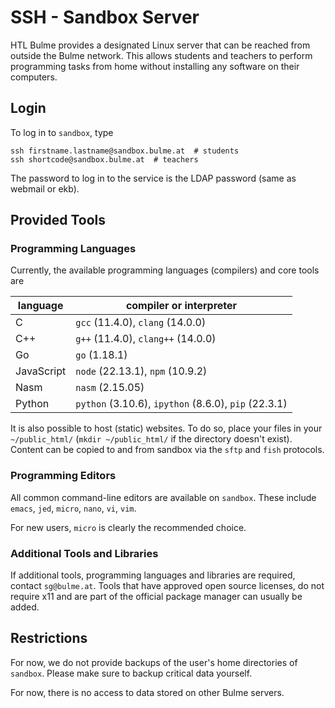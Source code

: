 # SSH - Sandbox Server

HTL Bulme provides a designated Linux server that can be reached from
outside the Bulme network. This allows students and teachers to perform
programming tasks from home without installing any software on their
computers.

## Login
To log in to `sandbox`, type

```shell
ssh firstname.lastname@sandbox.bulme.at  # students
ssh shortcode@sandbox.bulme.at  # teachers
```

The password to log in to the service is the LDAP password (same as
webmail or ekb).

## Provided Tools

### Programming Languages
Currently, the available programming languages (compilers) and core tools are

| language   | compiler or interpreter                              |
|------------|------------------------------------------------------|
| C          | `gcc` (11.4.0), `clang` (14.0.0)                     |
| C++        | `g++` (11.4.0), `clang++` (14.0.0)                   |
| Go         | `go` (1.18.1)                                        |
| JavaScript | `node` (22.13.1), `npm` (10.9.2)                |
| Nasm       | `nasm` (2.15.05)                                     |
| Python     | `python` (3.10.6), `ipython` (8.6.0), `pip` (22.3.1) |

It is also possible to host (static) websites. To do so, place your files in
your `~/public_html/` (`mkdir ~/public_html/` if the directory doesn't exist).
Content can be copied to and from sandbox via the `sftp` and `fish`
protocols.

### Programming Editors
All common command-line editors are available on `sandbox`. These include
`emacs`, `jed`, `micro`, `nano`, `vi`, `vim`.

For new users, `micro` is clearly the recommended choice.


### Additional Tools and Libraries
If additional tools, programming languages and libraries are required,
contact `sg@bulme.at`. Tools that have approved open source licenses, do not
require x11 and are part of the official package manager can usually be
added.

## Restrictions
For now, we do not provide backups of the user's home directories of
`sandbox`. Please make sure to backup critical data yourself.

For now, there is no access to data stored on other Bulme servers.
